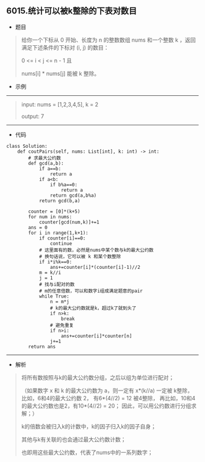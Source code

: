 6015.统计可以被k整除的下表对数目
----------
 - 题目
> 
> 给你一个下标从 0 开始、长度为 n 的整数数组 nums 和一个整数 k ，返回满足下述条件的下标对 (i, j) 的数目：
>
> 0 <= i < j <= n - 1 且
> 
> nums[i] * nums[j] 能被 k 整除。
>
 - 示例
 ----------
> input: nums = [1,2,3,4,5], k = 2
>
> output: 7
 ----------
 - 代码
> 
    class Solution:
        def coutPairs(self, nums: List[int], k: int) -> int:
            # 求最大公约数
            def gcd(a,b):
                if a==b:
                    return a
                if a<b:
                    if b%a==0:
                        return a
                    return gcd(a,b%a)
                return gcd(b,a)

            counter = [0]*(k+5)
            for num in nums:
                counter[gcd(num,k)]+=1
            ans = 0
            for i in range(1,k+1):
                if counter[i]==0:
                    continue
                # 这里面有的数，必然是nums中某个数与k的最大公约数
                # 换句话说，它可以被 k 和某个数整除
                if i*i%k==0:
                    ans+=counter[i]*(counter[i]-1)//2
                m = k//i
                j = 1
                # 找与i配对的数
                # m的任意倍数，可以和数字i组成满足题意的pair
                while True:
                    n = m*j
                    # k的最大公约数就是k，超过k了就到头了
                    if n>k:
                        break
                    # 避免重复
                    if n>i:
                        ans+=counter[i]*counter[n]
                    j+=1
            return ans

 ----------
 - 解析
 > 
> 将所有数按照与k的最大公约数分组，之后以组为单位进行配对；
> 
> （如果数字 x 和 k 的最大公约数为 a，则一定有 x*(k//a) 一定被 k整除，
> 比如，6和4的最大公约数 2， 有6*(4//2) = 12 被4整除，
> 再比如，10和4的最大公约数也是2，有10*(4//2) = 20；
> 因此，可以用公约数进行分组求解；）
> 
> k的倍数会被归入k的计数中，k的因子归入k的因子自身；
> 
> 其他与k有关联的也会通过最大公约数计数；
> 
> 也即用这些最大公约数，代表了nums中的一系列数字；